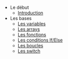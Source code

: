 * Le début
	* [Introduction](Intro.md)
* Les bases
	* [Les variables](bases/variable.md)
	* [Les arrays](bases/arrays.md)
	* [Les fonctions](bases/fonction.md)
	* [Les conditions If/Else](bases/ifelse.md)
	* [Les boucles](bases/lesboucles.md)
	* [Les switch](bases/switch.md)